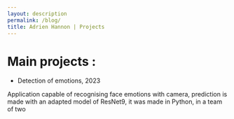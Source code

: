 ```yaml
---
layout: description
permalink: /blog/
title: Adrien Hannon | Projects
---
```


# Main projects :

* Detection of emotions, 2023

Application capable of recognising face emotions with camera, prediction is made with an adapted model of ResNet9, it was made in Python, in a team of two